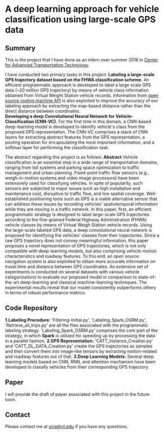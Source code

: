 # A deep learning approach for vehicle classification using large-scale GPS data

## Summary 
This is the project that I have done as an intern over summer 2018 in [Center for Advanced Transportation Technologu](http://www.catt.umd.edu/).

I have conducted two primary tasks in this project: 
**Labeling a large-scale GPS trajectory dataset based on the FHWA classification scheme.** An efficient programmatic approach is developed to label a large scale GPS data (~20 million GPS trajectory) by means of vehicle class information obtained from Virtual Weight Station vehicle records. Information from [open source routing machine API](http://project-osrm.org/docs/v5.5.1/api/#general-options) is also exploited to improve the accuracy of our labeling approach by extracting the map-based distance rather than the direct distance between coordinates.   
**Developing a deep Convolutional Neural Network for Vehicle-Classification (CNN-VC).** For the first time in this domain, a CNN-based deep-learning model is developed to identify vehicle's class from the proposed GPS representation. The CNN-VC comprises a stack of CNN layers for extracting abstract features from the GPS representation, a pooling operation for encapsulating the most important information, and a softmax layer for performing the classification task.

The abstract regarding this project is as follows:
**Abstract**
Vehicle classification is an essential step in a wide range of transportation domains, ranging from toll systems and parking space optimization to traffic management and urban planning. Fixed-point traffic flow sensors (e.g., weigh-in-motion systems and video image processors) have been extensively used for classifying vehicles. In spite of popularity, such sensors are subjected to major issues such as high installation and maintenance cost, disruptive to traffic flow, and low spatial coverage. Well-established positioning tools such as GPS is a viable alternative sensor that can address these issues by recording vehicles' spatiotemporal information while they are moving in a traffic network. In this paper, first, an efficient programmatic strategy is designed to label large-scale GPS trajectories according to the fine-grained Federal Highway Administration (FHWA) vehicle classes by means of Virtual Weigh Station vehicle records. Using the large-scale labeled GPS data, a deep convolutional neural network is proposed for identifying the vehicles' classes from their trajectories. Since a raw GPS trajectory does not convey meaningful information, this paper proposes a novel representation of GPS trajectories, which is not only compatible with deep-learning models, but also comprising vehicle-motion characteristics and roadway features. To this end, an open source navigation system is also exploited to obtain more accurate information on travel time and distance between GPS coordinates. An extensive set of experiments is conducted on several datasets with various vehicle categorizations to evaluate our proposed model in comparison to state-of-the-art deep-learning and classical machine-learning techniques. The experimental results reveal that our model consistently outperforms others in terms of robust performance metrics.

## Code Repository

**1.Labeling Procedure:** 'Filtering-Initial.py', 'Labeling_Spark_OSRM.py', 'Retrieve_all_trips.py' are all the files associated with the programmatic labeling strategy. 'Labeling_Spark_OSRM.py' comprises the core part of the strategy, in which **Spark** is utilized for speeding up by processing the data in a parallel fashion.
**2.GPS Representation:** 'CATT_Instance_Creation.py' and 'CATT_DL_DATA_Creation.py' create the GPS trajectories as samples and then convert them into image-like tensors by extracting motion-related and roadway features out of that. 
**3.Deep Learning Models:** Several deep learning models based on CNN, RNN, and attention mechanism have been developed to classify vehicles from their corresponding GPS trajectory. 

## Paper
I will provide the draft of paper associated with this project in the future soon. 

## Contact

Please contact me at sina@vt.edu if you have any questions. 

